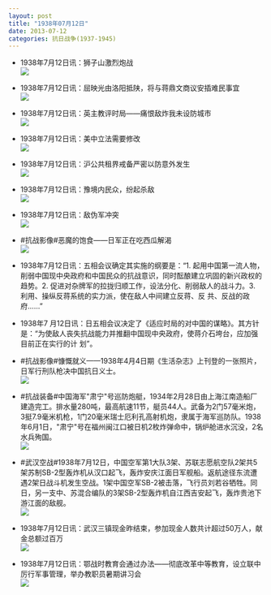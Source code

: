 ```yaml
---
layout: post
title: "1938年07月12日"
date: 2013-07-12
categories: 抗日战争(1937-1945)
---
```


<meta name="referrer" content="no-referrer" />

- 1938年7月12日讯：狮子山激烈炮战 <br/><img src="https://ww3.sinaimg.cn/large/aca367d8jw1e6ke4fo3l6j205i12o0un.jpg" />

- 1938年7月12日讯：屈映光由洛阳抵陕，将与蒋鼎文商议安插难民事宜 <br/><img src="https://ww3.sinaimg.cn/large/aca367d8jw1e6kcdvvnf8j20ae0ciwfc.jpg" />

- 1938年7月12日讯：英主教评时局——痛恨敌炸我未设防城市 <br/><img src="https://ww2.sinaimg.cn/large/aca367d8jw1e6kanhncqlj20850oa0ue.jpg" />

- 1938年7月12日讯：美中立法需要修改 <br/><img src="https://ww3.sinaimg.cn/large/aca367d8jw1e6k8x3pul6j20c10sxn1a.jpg" />

- 1938年7月12日讯：沪公共租界戒备严密以防意外发生 <br/><img src="https://ww4.sinaimg.cn/large/aca367d8jw1e6k76qz8bgj20a206e0tc.jpg" />

- 1938年7月12日讯：豫境内民众，纷起杀敌 <br/><img src="https://ww2.sinaimg.cn/large/aca367d8jw1e6k5g9nkl3j20bt0cq0ug.jpg" />

- 1938年7月12日讯：敌伪军冲突 <br/><img src="https://ww4.sinaimg.cn/large/aca367d8jw1e6k3pwyosmj20a20cldgo.jpg" />

- #抗战影像#恶魔的饱食——日军正在吃西瓜解渴 <br/><img src="https://ww1.sinaimg.cn/large/aca367d8jw1e6k1p0el0lj20m80fnju5.jpg" />

- 1938年7月12日讯：五相会议确定其实施的纲要是：“1. 起用中国第一流人物，削弱中国现中央政府和中国民众的抗战意识，同时酝酿建立巩固的新兴政权的趋势。2. 促进对杂牌军的拉拢归顺工作，设法分化、削弱敌人的战斗力。3. 利用、操纵反蒋系统的实力派，使在敌人中间建立反蒋、反 共、反战的政府……” 

- 1938年7 月12日讯：日五相会议决定了《适应时局的对中国的谋略》。其方针是：“为使敌人丧失抗战能力并推翻中国现中央政府，使蒋介石垮台，应加强目前正在实行的计 划”。 

- #抗战影像#慷慨就义——1938年4月4日期《生活杂志》上刊登的一张照片，日军行刑队枪决中国抗日义士。  <br/><img src="https://ww2.sinaimg.cn/large/aca367d8jw1e6juref3ejj20jg08zgmx.jpg" />

- #抗战装备#中国海军"肃宁"号巡防炮艇，1934年2月28日由上海江南造船厂建造完工。排水量280吨，最高航速11节，艇员44人。武备为2门57毫米炮，3挺7.9毫米机枪，1门20毫米瑞士厄利孔高射机炮，隶属于海军巡防队。1938年6月1日，"肃宁"号在福州闽江口被日机2枚炸弹命中，锅炉舱进水沉没，2名水兵殉国。 <br/><img src="https://ww3.sinaimg.cn/large/aca367d8jw1e6jt4j0nz1j20b4060gm1.jpg" />

- #武汉空战#1938年7月12日，中国空军第1大队3架、苏联志愿航空队2架共5架苏制SB-2型轰炸机从汉口起飞，轰炸安庆江面日军舰船。返航途径东流遭遇2架日战斗机发生空战。1架中国空军SB-2被击落，飞行员刘若谷牺牲。同日，另一支中、苏混合编队的3架SB-2型轰炸机自江西吉安起飞，轰炸贵池下游江面的敌舰。 <br/><img src="https://ww3.sinaimg.cn/large/aca367d8jw1e6jrcrheh0j20b40bu0t5.jpg" />

- 1938年7月12日讯：武汉三镇现金昨结束，参加现金人数共计超过50万人，献金总额过百万 <br/><img src="https://ww2.sinaimg.cn/large/aca367d8jw1e6jpub5lyij204o0a2dg1.jpg" />

- 1938年7月12日讯：鄂战时教育会通过办法——彻底改革中等教育，设立联中厉行军事管理，举办教职员暑期讲习会 <br/><img src="https://ww1.sinaimg.cn/large/aca367d8jw1e6jnw0h7nej20c10z2q6w.jpg" />

